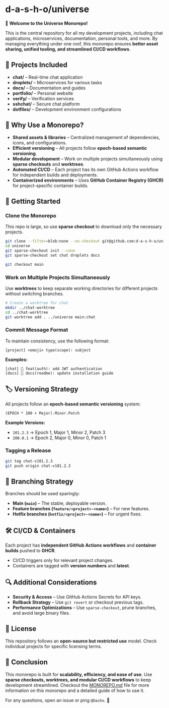 # d-a-s-h-o/universe

🚀 **Welcome to the Universe Monorepo!**

This is the central repository for all my development projects, including chat applications, microservices, documentation, personal tools, and more. By managing everything under one roof, this monorepo ensures **better asset sharing, unified tooling, and streamlined CI/CD workflows**.

## 📂 Projects Included
- **chat/** – Real-time chat application
- **droplets/** – Microservices for various tasks
- **docs/** – Documentation and guides
- **portfolio/** – Personal website
- **verify/** – Verification services
- **sshchat/** – Secure chat platform
- **dotfiles/** – Development environment configurations

## 🎯 Why Use a Monorepo?
- **Shared assets & libraries** – Centralized management of dependencies, icons, and configurations.
- **Efficient versioning** – All projects follow **epoch-based semantic versioning**.
- **Modular development** – Work on multiple projects simultaneously using **sparse checkouts** and **worktrees**.
- **Automated CI/CD** – Each project has its own GitHub Actions workflow for independent builds and deployments.
- **Containerized environments** – Uses **GitHub Container Registry (GHCR)** for project-specific container builds.

## 🚀 Getting Started
### Clone the Monorepo
This repo is large, so use **sparse checkout** to download only the necessary projects.
```sh
git clone --filter=blob:none --no-checkout git@github.com:d-a-s-h-o/universe.git
cd universe
git sparse-checkout init --cone
git sparse-checkout set chat droplets docs

git checkout main
```

### Work on Multiple Projects Simultaneously
Use **worktrees** to keep separate working directories for different projects without switching branches.
```sh
# Create a worktree for chat
mkdir ../chat-worktree
cd ../chat-worktree
git worktree add . ../universe main:chat
```

### Commit Message Format
To maintain consistency, use the following format:
```
[project] <emoji> type(scope): subject
```
**Examples:**
```
[chat] 🚀 feat(auth): add JWT authentication
[docs] 📖 docs(readme): update installation guide
```

## 🏷️ Versioning Strategy
All projects follow an **epoch-based semantic versioning** system:
```
(EPOCH * 100 + Major).Minor.Patch
```
**Example Versions:**
- `101.2.3` → Epoch 1, Major 1, Minor 2, Patch 3
- `200.0.1` → Epoch 2, Major 0, Minor 0, Patch 1

### Tagging a Release
```sh
git tag chat-v101.2.3
git push origin chat-v101.2.3
```

## 🔀 Branching Strategy
Branches should be used sparingly:
- **Main (`main`)** – The stable, deployable version.
- **Feature branches (`feature/<project>-<name>`)** – For new features.
- **Hotfix branches (`hotfix/<project>-<name>`)** – For urgent fixes.

## 🛠 CI/CD & Containers
Each project has **independent GitHub Actions workflows** and **container builds** pushed to **GHCR**.
- CI/CD triggers only for relevant project changes.
- Containers are tagged with **version numbers** and **latest**.

## 🔍 Additional Considerations
- **Security & Access** – Use GitHub Actions Secrets for API keys.
- **Rollback Strategy** – Use `git revert` or checkout previous tags.
- **Performance Optimizations** – Use `sparse-checkout`, prune branches, and avoid large binary files.

## 📜 License
This repository follows an **open-source but restricted use** model. Check individual projects for specific licensing terms.

## 🏁 Conclusion
This monorepo is built for **scalability, efficiency, and ease of use**. Use **sparse checkouts, worktrees, and modular CI/CD workflows** to keep development streamlined. Checkout the [MONOREPO.md](MONOREPO.md) file for more information on this monorepo and a detailed guide of how to use it.

For any questions, open an issue or ping `@Dasho`. 🚀
